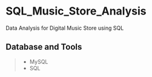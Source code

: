# SQL_Music_Store_Analysis
Data Analysis for Digital Music Store using SQL 

## Database and Tools
> * MySQL
> * SQL 
